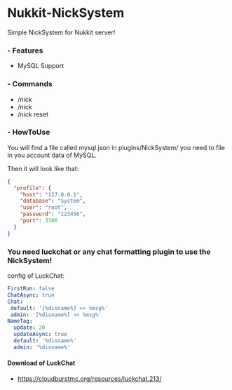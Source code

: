 # Nukkit-NickSystem
Simple NickSystem for Nukkit server!

### - Features
* MySQL Support

### - Commands
* /nick
* /nick <nickname>
* /nick reset

### - HowToUse
You will find a file called mysql.json in plugins/NickSystem/ you need to file in you account data of MySQL.

Then it will look like that:
```json
{
  "profile": {
    "host": "127.0.0.1",
    "database": "System",
    "user": "root",
    "password": "123456",
    "port": 3306
  }
}
```
  
### You need luckchat or any chat formatting plugin to use the NickSystem!

config of LuckChat:

```yml
FirstRun: false
ChatAsync: true
Chat:
 default: '[%disname%] >> %msg%'
 admin: '[%disname%] >> %msg%'
NameTag:
  update: 20
  updateAsync: true
  default: '%disname%'
  admin: '%disname%'
```

#### Download of LuckChat
* https://cloudburstmc.org/resources/luckchat.213/

